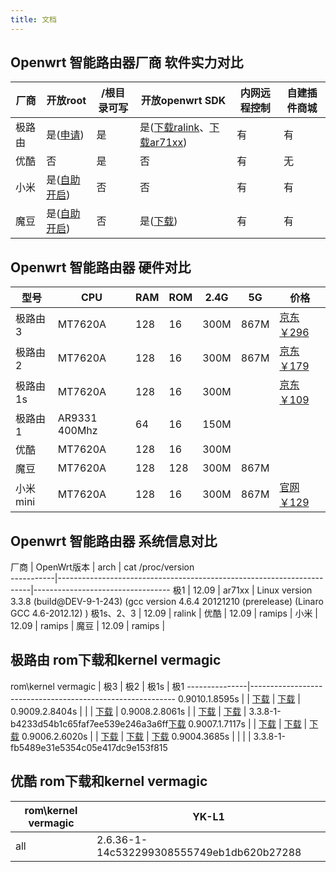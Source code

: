 ```yaml
---
title: 文档
---
```

## Openwrt 智能路由器厂商 软件实力对比 

厂商      |                     开放root                                   | /根目录可写 | 开放openwrt SDK | 内网远程控制 | 自建插件商城
----------|----------------------------------------------------------------|-------------|-----------------|--------------|-------------
极路由    | 是\([申请](http://bbs.hiwifi.com/thread-74899-1-1.html)\)      | 是          | 是\([下载ralink](http://downloads.openwrt.io/vendors/gee/ralink/)、[下载ar71xx](http://downloads.openwrt.io/vendors/gee/ar71xx/)\)              | 有 | 有
优酷      | 否                                                             | 是          | 否              | 有           | 无
小米      | 是\([自助开启](http://miwifi.com/miwifi_open.html)\)           | 否          | 否              | 有           | 有
魔豆      | 是\([自助开启](http://bbs.modouwifi.cn/thread-8825-1-1.html)\) | 否          | 是\([下载](http://downloads.openwrt.io/vendors/mtk/)\) | 有 | 有

## Openwrt 智能路由器 硬件对比

型号     | CPU     | RAM | ROM | 2.4G | 5G   | 价格
---------|---------|---- |-----|------|------|-----------------------------------------
极路由3  | MT7620A | 128 | 16  | 300M | 867M | [京东￥296](http://item.jd.com/1386706.html)
极路由2  | MT7620A | 128 | 16  | 300M | 867M | [京东￥179](http://item.jd.com/1184730.html)
极路由1s | MT7620A | 128 | 16  | 300M |      | [京东￥109](http://item.jd.com/1105402.html)
极路由1  | AR9331 400Mhz | 64  | 16  | 150M |      | 
优酷     | MT7620A | 128 | 16  | 300M |      | 
魔豆     | MT7620A | 128 | 128 | 300M | 867M | 
小米mini | MT7620A | 128 | 16  | 300M | 867M | [官网￥129](http://www.mi.com/miwifimini)


## Openwrt 智能路由器 系统信息对比
厂商       | OpenWrt版本 | arch   |                 cat /proc/version                   
-----------|-----------------------------------------------------------------------|----------------------------------
极1        | 12.09       | ar71xx | Linux version 3.3.8 \(build@DEV-9-1-243\) \(gcc version 4.6.4 20121210 \(prerelease\) \(Linaro GCC 4.6-2012.12\) \)
极1s、2、3 | 12.09       | ralink | 
优酷       | 12.09       | ramips | 
小米       | 12.09       | ramips |
魔豆       | 12.09       | ramips |


## 极路由 rom下载和kernel vermagic
rom\kernel vermagic            | 极3 | 极2 | 极1s | 极1
---------------|-----------------------------------------------------------
0.9010.1.8595s | | [下载](http://ur.ikcd.net/HC5761-sysupgrade-20150319-21e48669.bin) | [下载](http://ur.ikcd.net/HC5661-sysupgrade-20150318-3216a3ec.bin) |
0.9009.2.8404s | | | [下载](http://ur.ikcd.net/HC5661-sysupgrade-20150129-318a796b.bin) |
0.9008.2.8061s | | [下载](http://ur.ikcd.net/HC5761-sysupgrade-20141231-48642891.bin) | [下载](http://ur.ikcd.net/HC5661-sysupgrade-20141231-805e39dd.bin) | 3.3.8-1-b4233d54b1c65faf7ee539e246a3a6ff[下载](http://ur.ikcd.net/tw150v1-sysupgrade-20141231-4322bdfe.bin)
0.9007.1.7117s | | [下载](http://ur.ikcd.net/HC5761-sysupgrade-20141105-18eea212.bin) | [下载](http://ur.ikcd.net/HC5661-sysupgrade-20141105-3abb3bf3.bin) | [下载](http://ur.ikcd.net/tw150v1-sysupgrade-20141105-5810b4fb.bin)
0.9006.2.6020s | | [下载](http://ur.ikcd.net/HC5761-sysupgrade-20140911-3d5f030b.bin) | [下载](http://ur.ikcd.net/HC5661-sysupgrade-20140911-95d8bc22.bin) | [下载](http://ur.ikcd.net/tw150v1-sysupgrade-20140911-c275a9e6.bin)
0.9004.3685s   | | | | 3.3.8-1-fb5489e31e5354c05e417dc9e153f815

## 优酷 rom下载和kernel vermagic
rom\kernel vermagic            | YK-L1
---------------|-----------------------------------------------------------
all            | 2.6.36-1-14c532299308555749eb1db620b27288
